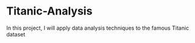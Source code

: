 # Titanic-Analysis
In this project, I will apply data analysis techniques to the famous Titanic dataset
